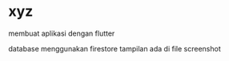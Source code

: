 # xyz

membuat aplikasi dengan flutter

database menggunakan firestore
tampilan ada di file screenshot
